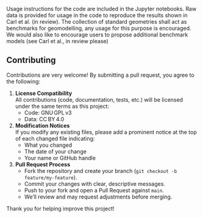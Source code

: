 Usage instructions for the code are included in the Jupyter notebooks. 
Raw data is provided for usage in the code to reproduce the results shown in Carl et al. (in review). 
The collection of standard geometries shall act as benchmarks for geomodelling, any usage for this purpose is encouraged. We would also like to encourage users to propose additional benchmark models (see Carl et al., in review please)


## Contributing

Contributions are very welcome! By submitting a pull request, you agree to the following:

1. **License Compatibility**  
   All contributions (code, documentation, tests, etc.) will be licensed under the same terms as this project:  
   - Code: GNU GPL v3  
   - Data: CC BY 4.0  
2. **Modification Notices**  
   If you modify any existing files, please add a prominent notice at the top of each changed file indicating:  
   - What you changed  
   - The date of your change  
   - Your name or GitHub handle  
3. **Pull Request Process**  
   - Fork the repository and create your branch (`git checkout -b feature/my-feature`).  
   - Commit your changes with clear, descriptive messages.  
   - Push to your fork and open a Pull Request against `main`.  
   - We’ll review and may request adjustments before merging.

Thank you for helping improve this project!

